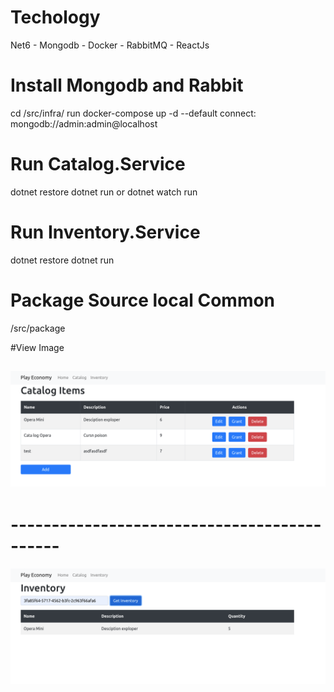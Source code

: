 # Techology

Net6 - Mongodb - Docker - RabbitMQ - ReactJs

# Install Mongodb and Rabbit

cd /src/infra/
run docker-compose up -d
--default connect: mongodb://admin:admin@localhost

# Run Catalog.Service

dotnet restore
dotnet run or dotnet watch run

# Run Inventory.Service

dotnet restore
dotnet run

# Package Source local Common

/src/package

#View Image

## ![alt text](./image/catalog.png?raw=true)

# --------------------------------------------

![alt text](./image/Inventory.png?raw=true)
